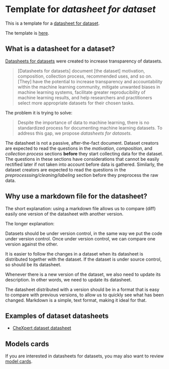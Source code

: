 # Template for _datasheet for dataset_

This is a template for a [datasheet for dataset](https://arxiv.org/abs/1803.09010).

The template is [here](./datasheet-for-dataset-template.md).

## What is a datasheet for a dataset?

[Datasheets for datasets](https://arxiv.org/abs/1803.09010) were created to increase transparency
of datasets.

> [Datasheets for datasets] document [the dataset] motivation, composition, collection process,
> recommended uses, and so on. [They] have the potential to increase transparency and accountability
> within the machine learning community, mitigate unwanted biases in machine learning systems, facilitate
> greater reproducibility of machine learning results, and help researchers and practitioners select more
> appropriate datasets for their chosen tasks.

The problem it is trying to solve:

> Despite the importance of data to machine learning, there is no standardized process for
> documenting machine learning datasets. To address this gap, we propose _datasheets for datasets_.

The datasheet is not a passive, after-the-fact document. Dataset creators are expected to read the
questions in the _motivation_, _composition_, and _collection process_ sections **before** they start
collecting data for the dataset. The questions in these sections have considerations that cannot be easily rectified later if not taken
into account before data is gathered. Similarly, the dataset creators
are expected to read the questions in the _preprocesssing/cleaning/labeling_ section before they preprocess
the raw data.

## Why use a markdown file for the datasheet?

The short explanation: using a markdown file allows us to compare (diff) easily one version
of the datasheet with another version. 

The longer explanation:

Datasets should be under version control, in the same way we put the code under version
control. Once under version control, we can compare one version against the other.

It is easier to follow the changes in a dataset when its datasheet is distributed together
with the dataset. If the dataset is under source control, so should be its datasheet.

Whenever there is a new version of the dataset, we also need to update its description.
In other words, we need to update its datasheet.

The datasheet distributed with a version should be in a format that is easy to compare with
previous versions, to allow us to quickly see what has been changed. Markdown is a simple, text
format, making it ideal for that.

## Examples of dataset datasheets

- [CheXpert dataset datasheet](https://arxiv.org/abs/2105.03020)

## Models cards

If you are interested in datasheets for datasets, you may also want to review [model cards](https://github.com/fau-masters-collected-works-cgarbin/model-card-template).
